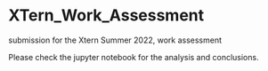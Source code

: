 # XTern_Work_Assessment
submission for the Xtern Summer 2022, work assessment

Please check the jupyter notebook for the analysis and conclusions.
